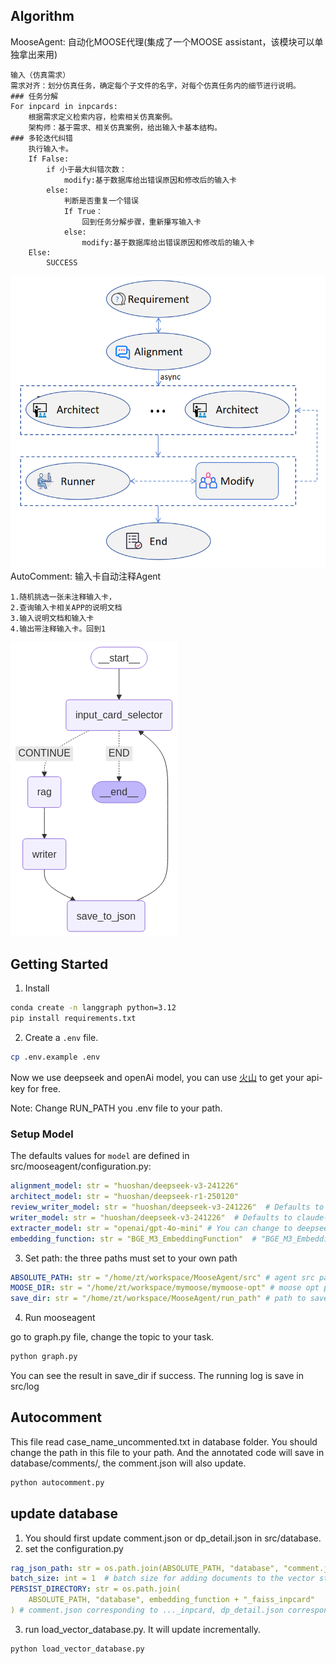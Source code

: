 ## Algorithm
MooseAgent: 自动化MOOSE代理(集成了一个MOOSE assistant，该模块可以单独拿出来用)
```plaintext
输入（仿真需求）
需求对齐：划分仿真任务，确定每个子文件的名字，对每个仿真任务内的细节进行说明。
### 任务分解
For inpcard in inpcards:
    根据需求定义检索内容，检索相关仿真案例。
    架构师：基于需求、相关仿真案例，给出输入卡基本结构。
### 多轮迭代纠错
    执行输入卡。
    If False:
        if 小于最大纠错次数：
            modify:基于数据库给出错误原因和修改后的输入卡
        else:
            判断是否重复一个错误
            If True：
                回到任务分解步骤，重新攥写输入卡
            else:
                modify:基于数据库给出错误原因和修改后的输入卡
    Else:
        SUCCESS
```

![流程图](static/agentflow.png)
AutoComment: 输入卡自动注释Agent
```plaintext
1.随机挑选一张未注释输入卡，
2.查询输入卡相关APP的说明文档
3.输入说明文档和输入卡
4.输出带注释输入卡。回到1
```
![自动注释流程图](static/autocomment.png)
## Getting Started
1. Install

```bash
conda create -n langgraph python=3.12
pip install requirements.txt
```


2. Create a `.env` file.

```bash
cp .env.example .env
```
Now we use deepseek and openAi model, you can use [火山](https://console.volcengine.com/) to get your api-key for free.

Note: Change RUN_PATH you .env file to your path.
### Setup Model

The defaults values for `model` are defined in src/mooseagent/configuration.py:

```yaml
alignment_model: str = "huoshan/deepseek-v3-241226"
architect_model: str = "huoshan/deepseek-r1-250120"
review_writer_model: str = "huoshan/deepseek-v3-241226"  # Defaults to claude-3-7-sonnet-latest
writer_model: str = "huoshan/deepseek-v3-241226"  # Defaults to claude-3-5-sonnet-latest
extracter_model: str = "openai/gpt-4o-mini" # You can change to deepseek v3 if you don't have openai key.
embedding_function: str = "BGE_M3_EmbeddingFunction"  # "BGE_M3_EmbeddingFunction"  # Defaults to BGE_M3_EmbeddingFunction
```

3. Set path: the three paths must set to your own path
```yaml
ABSOLUTE_PATH: str = "/home/zt/workspace/MooseAgent/src" # agent src path
MOOSE_DIR: str = "/home/zt/workspace/mymoose/mymoose-opt" # moose opt path
save_dir: str = "/home/zt/workspace/MooseAgent/run_path" # path to save input card and result
```
4. Run mooseagent

go to graph.py file, change the topic to your task.

```bash
python graph.py
```
You can see the result in save_dir if success. The running log is save in src/log

## Autocomment
This file read case_name_uncommented.txt in database folder. You should change the path in this file to your path. And the annotated code will save in database/comments/, the comment.json will also update.
```bash
python autocomment.py
```
## update database
1. You should first update comment.json or dp_detail.json in src/database.
2. set the configuration.py
```yaml
rag_json_path: str = os.path.join(ABSOLUTE_PATH, "database", "comment.json")  # comment.json
batch_size: int = 1  # batch size for adding documents to the vector store
PERSIST_DIRECTORY: str = os.path.join(
    ABSOLUTE_PATH, "database", embedding_function + "_faiss_inpcard"
) # comment.json corresponding to ..._inpcard, dp_detail.json corresponding to ..._dp
```
3. run load_vector_database.py. It will update incrementally.
```bash
python load_vector_database.py
```


